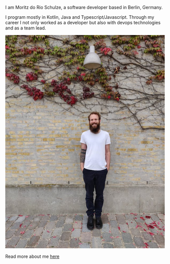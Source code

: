 I am Moritz do Rio Schulze, a software developer based in Berlin,
Germany.

I program mostly in Kotlin, Java and Typescript/Javascript. Through
my career I not only worked as a developer but also with devops
technologies and as a team lead.

![Moritz do Rio Schulze](home.jpg)

Read more about me [here](/about_me)
